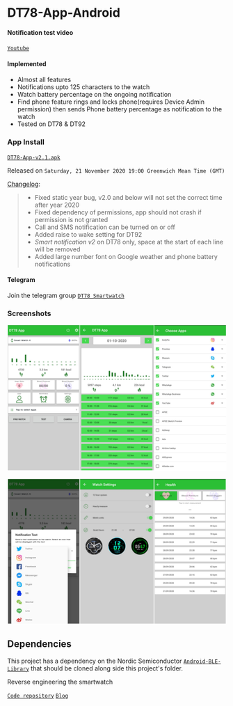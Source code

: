 # DT78-App-Android

#### Notification test video

[`Youtube`](https://youtu.be/2429i_2OC2A)

#### Implemented

* Almost all features
* Notifications upto 125 characters to the watch
* Watch battery percentage on the ongoing notification
* Find phone feature rings and locks phone(requires Device Admin permission) then sends Phone battery percentage as notification to the watch 
* Tested on DT78 & DT92

### App Install

[`DT78-App-v2.1.apk`](https://github.com/fbiego/DT78-App-Android/raw/master/app/release/DT78-App-v2.1.apk)

Released on `Saturday, 21 November 2020 19:00 Greenwich Mean Time (GMT)`

[Changelog](https://github.com/fbiego/DT78-App-Android/raw/master/app/release/changeLog.md):
>+ Fixed static year bug, v2.0 and below will not set the correct time after year 2020
>+ Fixed dependency of permissions, app should not crash if permission is not granted
>+ Call and SMS notification can be turned on or off
>+ Added raise to wake setting for DT92
>+ *Smart notification v2* on DT78 only, space at the start of each line will be removed
>+ Added large number font on Google weather and phone battery notifications

#### Telegram

Join the telegram group [`DT78 Smartwatch`](https://t.me/dt78app)

### Screenshots

![1](dt78_app3.jpg?raw=true "3")

![2](dt78_app2.jpg?raw=true "2")

## Dependencies

This project has a dependency on the Nordic Semiconductor [`Android-BLE-Library`](https://github.com/NordicSemiconductor/Android-BLE-Library/tree/6011e63816b792505b68d78b1c32b572a8f056e3) that should be cloned along side this project's folder.


Reverse engineering the smartwatch

[`Code repository`](https://github.com/fbiego/dt78)   [`Blog`](http://www.biego.tech/dt78)

